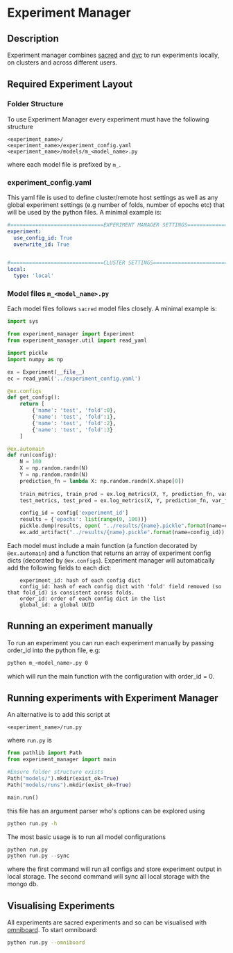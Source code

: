 # Experiment Manager



##  Description 

Experiment manager combines [sacred](https://github.com/IDSIA/sacred) and [dvc](https://dvc.org) to run experiments locally, on clusters and across different users. 



## Required Experiment Layout

### Folder Structure

To use Experiment Manager every experiment must have the following  structure

```
<experiment_name>/
<experiment_name>/experiment_config.yaml
<experiment_name>/models/m_<model_name>.py
```

where each model file is prefixed by `m_`.

### experiment_config.yaml

This yaml file is used to define cluster/remote host settings as well as any global experiment settings (e.g number of folds, number of epochs etc) that will be used by the python files. A minimal example is:

```yaml
#==============================EXPERIMENT MANAGER SETTINGS==============================
experiment:
  use_config_id: True
  overwrite_id: True


#==============================CLUSTER SETTINGS==============================
local:
  type: 'local'

```



### Model files `m_<model_name>.py` 

Each model files follows  `sacred` model files closely. A minimal example is:

```python
import sys

from experiment_manager import Experiment
from experiment_manager.util import read_yaml

import pickle
import numpy as np

ex = Experiment(__file__)
ec = read_yaml('../experiment_config.yaml')

@ex.configs
def get_config():
    return [
        {'name': 'test', 'fold':0},
        {'name': 'test', 'fold':1},
        {'name': 'test', 'fold':2},
        {'name': 'test', 'fold':3}
    ]

@ex.automain
def run(config):
    N = 100
    X = np.random.randn(N)
    Y = np.random.randn(N)
    prediction_fn = lambda X: np.random.randn(X.shape[0])
    
    train_metrics, train_pred = ex.log_metrics(X, Y, prediction_fn, var_flag=False, log=True, prefix='training')
    test_metrics, test_pred = ex.log_metrics(X, Y, prediction_fn, var_flag=False, log=True, prefix='testing')

    config_id = config['experiment_id']
    results = {'epochs': list(range(0, 100))}
    pickle.dump(results, open( "../results/{name}.pickle".format(name=config_id), "wb" ) )
    ex.add_artifact("../results/{name}.pickle".format(name=config_id))

```



Each model must include a main function (a function decorated by `@ex.automain`) and a function that returns an array of experiment config dicts (decorated by `@ex.configs`). Experiment manager will automatically add the following fields to each dict:

```
	experiment_id: hash of each config dict
	config_id: hash of each config dict with 'fold' field removed (so that fold_id) is consistent across folds. 
	order_id: order of each config dict in the list
	global_id: a global UUID
```

## Running an experiment manually

To run an experiment you can  run each experiment manually by passing order_id into the python file, e.g:

```bash
python m_<model_name>.py 0
```

which will run the main function with the configuration with order_id = 0. 



## Running experiments with Experiment Manager

An alternative is to add this script at

```
<experiment_name>/run.py
```

where `run.py` is 

```python
from pathlib import Path
from experiment_manager import main

#Ensure folder structure exists
Path("models/").mkdir(exist_ok=True)
Path("models/runs").mkdir(exist_ok=True)

main.run()
```

this file has an argument parser who's options can be explored using

```bash
python run.py -h
```

The most basic usage is to run all model configurations 

```python
python run.py
python run.py --sync
```

where the first command will run all configs and store experiment output in local storage. The second command will sync all local storage with the mongo db.

## Visualising Experiments

All experiments are sacred experiments and so can be visualised with [omniboard](https://github.com/vivekratnavel/omniboard). To start omniboard:

```bash
python run.py --omniboard
```



